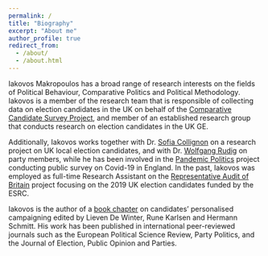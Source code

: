 ```yaml
---
permalink: /
title: "Biography"
excerpt: "About me"
author_profile: true
redirect_from: 
  - /about/
  - /about.html
---
```


Iakovos Makropoulos has a broad range of research interests on the fields of Political Behaviour, Comparative Politics and Political Methodology. Iakovos is a member of the research team that is responsible of collecting data on election candidates in the UK on behalf of the [Comparative Candidate Survey Project](https://www.comparativecandidates.org), and member of an established research group that conducts research on election candidates in the UK GE.

Additionally, Iakovos works together with Dr. [Sofia Collignon](https://pure.royalholloway.ac.uk/portal/en/persons/ana-collignon-delmar(38cdd0d4-8922-4c88-b186-8d58516a0c1f).html) on a research project on UK local election candidates, and with Dr. [Wolfgang Rudig](https://www.strath.ac.uk/staff/rüdigwolfgangdr/) on party members, while he has been involved in the [Pandemic Politics](https://www.pandemicpolitics.net) project conducting public survey on Covid-19 in England. In the past, Iakovos was employed as full-time Research Assistant on the [Representative Audit of Britain](https://gtr.ukri.org/projects?ref=ES%2FL016508%2F1#/tabOverview) project focusing on the 2019 UK election candidates funded by the ESRC. 

Iakovos is the author of a [book chapter](https://www.taylorfrancis.com/books/edit/10.4324/9780429284700/parliamentary-candidates-voters-parties-lieven-de-winter-rune-karlsen-hermann-schmitt) on candidates’ personalised campaigning edited by Lieven De Winter, Rune Karlsen and Hermann Schmitt. His work has been published in international peer-reviewed journals such as the European Political Science Review, Party Politics, and the Journal of Election, Public Opinion and Parties. 



